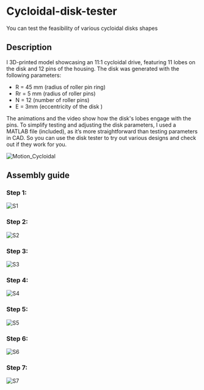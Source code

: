 # Cycloidal-disk-tester
You can test the feasibility of  various cycloidal disks shapes 

## Description
I 3D-printed model showcasing an 11:1 cycloidal drive, featuring 11 lobes on the disk and 12 pins of the housing.
The disk was generated with the following parameters:

- R = 45 mm (radius of roller pin ring)
- Rr = 5 mm (radius of roller pins)
- N = 12 (number of roller pins)
- E = 3mm (eccentricity of the disk )

The animations and the video show how the disk's lobes engage with the pins. To simplify testing and adjusting the disk parameters, I used a MATLAB file (included), as it’s more straightforward than testing parameters in CAD. So you can use the disk tester to try out various designs and  check out if they work for you. 


![Motion_Cycloidal](https://github.com/user-attachments/assets/6c0ec3e4-d219-4b31-a2ce-75730462f3fa)



## Assembly guide

### Step 1:
![S1](https://github.com/user-attachments/assets/511fb2c0-b1ee-4389-9571-ffb68744961a)
### Step 2:
![S2](https://github.com/user-attachments/assets/d82ad6f1-171e-4e6b-80d0-c6157795c15a)
### Step 3:
![S3](https://github.com/user-attachments/assets/658eaf73-e5a2-4417-ab33-21a456ac2ef0)
### Step 4:
![S4](https://github.com/user-attachments/assets/d07237ac-5284-4d93-b5e2-ede1681c79b0)
### Step 5:
![S5](https://github.com/user-attachments/assets/d9619682-ea28-4741-aac5-fd55cf6aeb25)
### Step 6:
![S6](https://github.com/user-attachments/assets/726061d4-30b5-454a-b094-64c260d34188)
### Step 7:
![S7](https://github.com/user-attachments/assets/b8f534bc-4d54-4962-8ac6-d83e079d6aa0)

